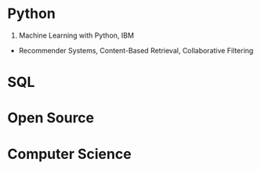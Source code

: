 # Python
1. Machine Learning with Python, IBM
  - Recommender Systems, Content-Based Retrieval, Collaborative Filtering

# SQL


# Open Source


# Computer Science
